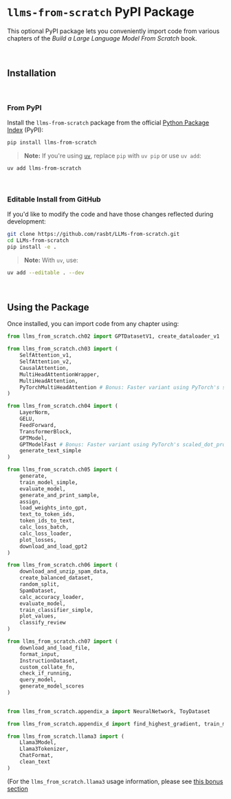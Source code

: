 # `llms-from-scratch` PyPI Package

This optional PyPI package lets you conveniently import code from various chapters of the *Build a Large Language Model From Scratch* book.

&nbsp;
## Installation

&nbsp;
### From PyPI

Install the `llms-from-scratch` package from the official [Python Package Index](https://pypi.org/project/llms-from-scratch/) (PyPI):

```bash
pip install llms-from-scratch
```

> **Note:** If you're using [`uv`](https://github.com/astral-sh/uv), replace `pip` with `uv pip` or use `uv add`:

```bash
uv add llms-from-scratch
```



&nbsp;
### Editable Install from GitHub

If you'd like to modify the code and have those changes reflected during development:

```bash
git clone https://github.com/rasbt/LLMs-from-scratch.git
cd LLMs-from-scratch
pip install -e .
```

> **Note:** With `uv`, use:

```bash
uv add --editable . --dev
```



&nbsp;
## Using the Package

Once installed, you can import code from any chapter using:

```python
from llms_from_scratch.ch02 import GPTDatasetV1, create_dataloader_v1

from llms_from_scratch.ch03 import (
    SelfAttention_v1,
    SelfAttention_v2,
    CausalAttention,
    MultiHeadAttentionWrapper,
    MultiHeadAttention,
    PyTorchMultiHeadAttention # Bonus: Faster variant using PyTorch's scaled_dot_product_attention
)

from llms_from_scratch.ch04 import (
    LayerNorm,
    GELU,
    FeedForward,
    TransformerBlock,
    GPTModel,
    GPTModelFast # Bonus: Faster variant using PyTorch's scaled_dot_product_attention
    generate_text_simple
)

from llms_from_scratch.ch05 import (
    generate,
    train_model_simple,
    evaluate_model,
    generate_and_print_sample,
    assign,
    load_weights_into_gpt,
    text_to_token_ids,
    token_ids_to_text,
    calc_loss_batch,
    calc_loss_loader,
    plot_losses,
    download_and_load_gpt2
)

from llms_from_scratch.ch06 import (
    download_and_unzip_spam_data,
    create_balanced_dataset,
    random_split,
    SpamDataset,
    calc_accuracy_loader,
    evaluate_model,
    train_classifier_simple,
    plot_values,
    classify_review
)

from llms_from_scratch.ch07 import (
    download_and_load_file,
    format_input,
    InstructionDataset,
    custom_collate_fn,
    check_if_running,
    query_model,
    generate_model_scores
)

	
from llms_from_scratch.appendix_a import NeuralNetwork, ToyDataset

from llms_from_scratch.appendix_d import find_highest_gradient, train_model

from llms_from_scratch.llama3 import (
    Llama3Model,
    Llama3Tokenizer,
    ChatFormat,
    clean_text
)
```

(For the `llms_from_scratch.llama3` usage information, please see [this bonus section](../../ch05/07_gpt_to_llama/README.md.)
